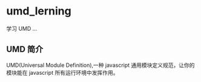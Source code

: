 # umd_lerning

学习 UMD ...

## UMD 简介

UMD(Universal Module Definition),一种 javascript 通用模块定义规范，让你的模块能在 javascript 所有运行环境中发挥作用。
